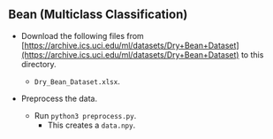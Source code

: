 Bean (Multiclass Classification)
---
* Download the following files from [https://archive.ics.uci.edu/ml/datasets/Dry+Bean+Dataset](https://archive.ics.uci.edu/ml/datasets/Dry+Bean+Dataset) to this directory.
    * `Dry_Bean_Dataset.xlsx`.

* Preprocess the data.
    * Run `python3 preprocess.py`.
    	* This creates a `data.npy`.
